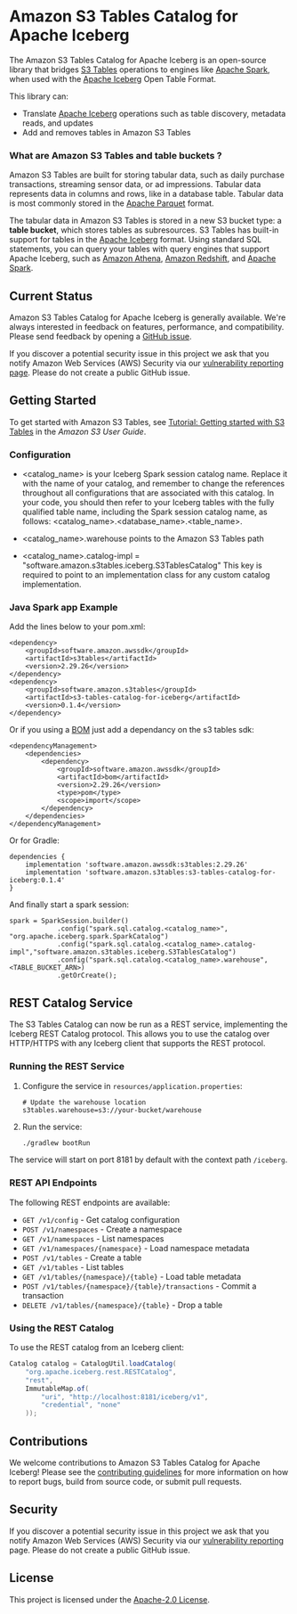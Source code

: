 # Amazon S3 Tables Catalog for Apache Iceberg

<!-- Note for developer: Edit your repository description on GitHub -->

The Amazon S3 Tables Catalog for Apache Iceberg is an open-source library that bridges [S3 Tables](https://docs.aws.amazon.com/AmazonS3/latest/userguide/s3-tables.html) operations to engines like [Apache Spark](https://spark.apache.org/), when used with the [Apache Iceberg](https://iceberg.apache.org/) Open Table Format. 

This library can: 
* Translate [Apache Iceberg](https://iceberg.apache.org/) operations such as table discovery, metadata reads, and updates
* Add and removes tables in Amazon S3 Tables

<!-- Note for writer: Update the following text after the S3 Tables docs are finalized -->

### What are Amazon S3 Tables and table buckets ?

Amazon S3 Tables are built for storing tabular data, such as daily purchase transactions, streaming sensor data, or ad impressions. Tabular data represents data in columns and rows, like in a database table. Tabular data is most commonly stored in the [Apache Parquet](https://parquet.apache.org/) format.

The tabular data in Amazon S3 Tables is stored in a new S3 bucket type: a **table bucket**, which stores tables as subresources. S3 Tables has built-in support for tables in the [Apache Iceberg](https://iceberg.apache.org/) format. Using standard SQL statements, you can query your tables with query engines that support Apache Iceberg, such as [Amazon Athena](https://aws.amazon.com/athena/), [Amazon Redshift](https://aws.amazon.com/pm/redshift/), and [Apache Spark](https://spark.apache.org/).

## Current Status

Amazon S3 Tables Catalog for Apache Iceberg is generally available. We're always interested in feedback on features, performance, and compatibility. Please send feedback by opening a [GitHub issue](https://github.com/awslabs/s3-tables-catalog/issues/new/).

If you discover a potential security issue in this project we ask that you notify Amazon Web Services (AWS) Security via our [vulnerability reporting page](http://aws.amazon.com/security/vulnerability-reporting/). Please do not create a public GitHub issue.

## Getting Started 

To get started with Amazon S3 Tables, see [Tutorial: Getting started with S3 Tables](https://docs.aws.amazon.com/AmazonS3/latest/userguide/s3-tables-getting-started.html) in the *Amazon S3 User Guide*. 

### Configuration

- <catalog_name> is your Iceberg Spark session catalog name. Replace it with the name of
your catalog, and remember to change the references throughout all configurations that
are associated with this catalog. In your code, you should then refer to your Iceberg tables
with the fully qualified table name, including the Spark session catalog name, as follows:
<catalog_name>.<database_name>.<table_name>.

- <catalog_name>.warehouse points to the Amazon S3 Tables path
- <catalog_name>.catalog-impl = "software.amazon.s3tables.iceberg.S3TablesCatalog" This key is required to point to an
implementation class for any custom catalog implementation.

### Java Spark app Example

Add the lines below to your pom.xml:
```
<dependency>
    <groupId>software.amazon.awssdk</groupId>
    <artifactId>s3tables</artifactId>
    <version>2.29.26</version>
</dependency>
<dependency>
    <groupId>software.amazon.s3tables</groupId>
    <artifactId>s3-tables-catalog-for-iceberg</artifactId>
    <version>0.1.4</version>
</dependency>
```
Or if you using a [BOM](https://aws.amazon.com/blogs/developer/managing-dependencies-with-aws-sdk-for-java-bill-of-materials-module-bom/) just add a dependancy on the s3 tables sdk:
```
<dependencyManagement>
    <dependencies>
        <dependency>
            <groupId>software.amazon.awssdk</groupId>
            <artifactId>bom</artifactId>
            <version>2.29.26</version>
            <type>pom</type>
            <scope>import</scope>
        </dependency>
    </dependencies>
</dependencyManagement>
```

Or for Gradle:

```
dependencies {
    implementation 'software.amazon.awssdk:s3tables:2.29.26'
    implementation 'software.amazon.s3tables:s3-tables-catalog-for-iceberg:0.1.4'
}
```



And finally start a spark session:

```
spark = SparkSession.builder()
            .config("spark.sql.catalog.<catalog_name>", "org.apache.iceberg.spark.SparkCatalog")
            .config("spark.sql.catalog.<catalog_name>.catalog-impl","software.amazon.s3tables.iceberg.S3TablesCatalog")
            .config("spark.sql.catalog.<catalog_name>.warehouse", <TABLE_BUCKET_ARN>)
            .getOrCreate();
```

## REST Catalog Service

The S3 Tables Catalog can now be run as a REST service, implementing the Iceberg REST Catalog protocol. This allows you to use the catalog over HTTP/HTTPS with any Iceberg client that supports the REST protocol.

### Running the REST Service

1. Configure the service in `resources/application.properties`:
   ```properties
   # Update the warehouse location
   s3tables.warehouse=s3://your-bucket/warehouse
   ```

2. Run the service:
   ```bash
   ./gradlew bootRun
   ```

The service will start on port 8181 by default with the context path `/iceberg`.

### REST API Endpoints

The following REST endpoints are available:

- `GET /v1/config` - Get catalog configuration
- `POST /v1/namespaces` - Create a namespace
- `GET /v1/namespaces` - List namespaces
- `GET /v1/namespaces/{namespace}` - Load namespace metadata
- `POST /v1/tables` - Create a table
- `GET /v1/tables` - List tables
- `GET /v1/tables/{namespace}/{table}` - Load table metadata
- `POST /v1/tables/{namespace}/{table}/transactions` - Commit a transaction
- `DELETE /v1/tables/{namespace}/{table}` - Drop a table

### Using the REST Catalog

To use the REST catalog from an Iceberg client:

```java
Catalog catalog = CatalogUtil.loadCatalog(
    "org.apache.iceberg.rest.RESTCatalog",
    "rest",
    ImmutableMap.of(
        "uri", "http://localhost:8181/iceberg/v1",
        "credential", "none"
    ));
```

## Contributions

We welcome contributions to Amazon S3 Tables Catalog for Apache Iceberg! Please see the [contributing guidelines](CONTRIBUTING.md) for more information on how to report bugs, build from source code, or submit pull requests.

## Security

If you discover a potential security issue in this project we ask that you notify Amazon Web Services (AWS) Security via our [vulnerability reporting](http://aws.amazon.com/security/vulnerability-reporting/) page. Please do not create a public GitHub issue.

## License

This project is licensed under the [Apache-2.0 License](LICENSE).
